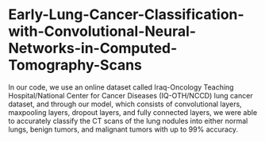 # Early-Lung-Cancer-Classification-with-Convolutional-Neural-Networks-in-Computed-Tomography-Scans

In our code, we use an online dataset called Iraq-Oncology Teaching Hospital/National Center for Cancer Diseases (IQ-OTH/NCCD) lung cancer dataset, and through our model, which consists of convolutional layers, maxpooling layers, dropout layers, and fully connected layers, we were able to accurately classify the CT scans of the lung nodules into either normal lungs, benign tumors, and malignant tumors with up to 99% accuracy. 
